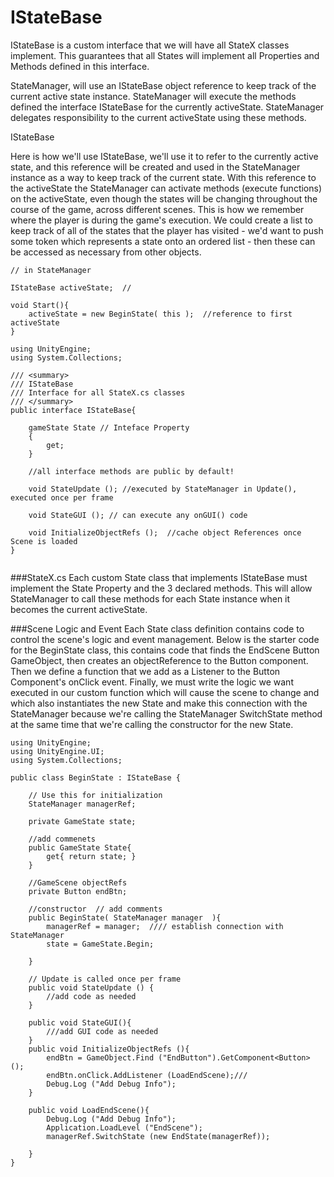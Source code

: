 # IStateBase
IStateBase is a custom interface that we will have all StateX classes implement.  This guarantees that all States will implement all Properties and Methods defined in this interface. 

StateManager,  will use an IStateBase object reference to keep track of the current active state instance.  StateManager will execute the methods  defined the interface IStateBase for the currently activeState.  StateManager delegates responsibility to the current activeState using these methods.

IStateBase

 Here is how we'll use IStateBase, we'll  use it to refer to the currently active state, and this reference will be created and used in the StateManager instance as a way to keep track of the current state.  With this reference to the activeState the StateManager can activate methods (execute functions) on the activeState, even though the states will be changing throughout the course of the game, across different scenes.  This is how we remember where the player is during the game's execution.  We could create a list to keep track of all of the states that the player has visited - we'd want to push some token which represents a state onto an ordered list - then these can be accessed as necessary from other objects.

```
// in StateManager

IStateBase activeState;  //

void Start(){
    activeState = new BeginState( this );  //reference to first activeState
}

```

```
using UnityEngine;
using System.Collections;

/// <summary>
/// IStateBase
/// Interface for all StateX.cs classes
/// </summary>
public interface IStateBase{
		
	gameState State // Inteface Property
	{
		get;
	}    

	//all interface methods are public by default!

	void StateUpdate (); //executed by StateManager in Update(), executed once per frame

	void StateGUI (); // can execute any onGUI() code

	void InitializeObjectRefs ();  //cache object References once Scene is loaded
}


```

###StateX.cs
Each custom State class that implements IStateBase must implement the State Property and the 3 declared methods.  This will allow StateManager to call these methods for each State instance when it becomes the current  activeState.

###Scene Logic and Event
Each State class definition contains code to control the scene's logic and event management.  Below is the starter code for the BeginState class, this contains code that finds the EndScene Button GameObject, then creates an objectReference to the Button component.  Then we define a function that we add as a Listener to the Button Component's onClick event.  Finally, we must write the logic we want executed in our custom function which will cause the scene to change and which also instantiates the new State and make this connection with the StateManager because we're calling the StateManager SwitchState method at the same time that we're calling the constructor for the new State.

```
using UnityEngine;
using UnityEngine.UI;
using System.Collections;

public class BeginState : IStateBase {

	// Use this for initialization
	StateManager managerRef;

	private GameState state;

	//add commenets
	public GameState State{
		get{ return state; }
	}

	//GameScene objectRefs
	private Button endBtn;

	//constructor  // add comments
	public BeginState( StateManager manager  ){
		managerRef = manager;  //// establish connection with StateManager
		state = GameState.Begin;

	}

	// Update is called once per frame
	public void StateUpdate () {
        //add code as needed
	}

	public void StateGUI(){
        ///add GUI code as needed
	}
	public void InitializeObjectRefs (){
		endBtn = GameObject.Find ("EndButton").GetComponent<Button> ();
		endBtn.onClick.AddListener (LoadEndScene);///
		Debug.Log ("Add Debug Info");
	}

	public void LoadEndScene(){  
		Debug.Log ("Add Debug Info");
		Application.LoadLevel ("EndScene");
		managerRef.SwitchState (new EndState(managerRef));

	}
}

```


